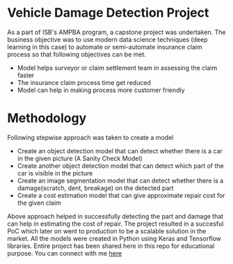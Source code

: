 # Vehicle Damage Detection Project
As a part of ISB's AMPBA program, a capstone project was undertaken. The business objective was to use modern data science techniques (deep learning in this case) to automate or semi-automate insurance claim process so that following objectives can be met.

* Model helps surveyor or claim settlement team in assessing the claim faster
* The insurance claim process time get reduced
* Model can help in making process more customer friendly

# Methodology
Following stepwise approach was taken to create a model
* Create an object detection model that can detect whether there is a car in the given picture (A Sanity Check Model)
* Create another object detection model that can detect which part of the car is visible in the picture
* Create an image segmentation model that can detect whether there is a damage(scratch, dent, breakage) on the detected part
* Create a cost estimation model that can give approximate repair cost for the given claim

Above approach helped in successfully detecting the part and damage that can help in estimating the cost of repair. The project resulted in a succesful PoC which later on went to production to be a scalable solution in the market.
All the models were created in Python using Keras and Tensorflow libraries. Entire project has been shared here in this repo for educational purpose.
You can connect with me [here](https://gauravsharma.netlify.app/)
